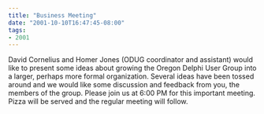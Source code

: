 ```yaml
---
title: "Business Meeting"
date: "2001-10-10T16:47:45-08:00"
tags:
- 2001
---
```


David Cornelius and Homer Jones (ODUG coordinator and assistant) would like to present some ideas about growing the Oregon Delphi User Group into a larger, perhaps more formal organization.  Several ideas have been tossed around and we would like some discussion and feedback from you, the members of the group.  Please join us at 6:00 PM for this important meeting.  Pizza will be served and the regular meeting will follow.

